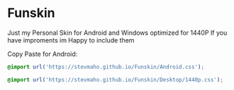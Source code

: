 # Funskin
Just my Personal Skin for Android and Windows optimized for 1440P 
If you have improments im Happy to include them

Copy Paste
for Android: 
```css
@import url('https://stevmaho.github.io/Funskin/Android.css');
```
```css
@import url('https://stevmaho.github.io/Funskin/Desktop/1440p.css');
```





